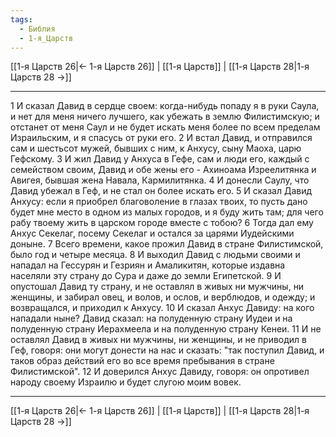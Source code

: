 ```yaml
---
tags:
  - Библия
  - 1-я_Царств
---
```

[[1-я Царств 26|← 1-я Царств 26]] | [[1-я Царств]] | [[1-я Царств 28|1-я Царств 28 →]]

---
1 И сказал Давид в сердце своем: когда-нибудь попаду я в руки Саула, и нет для меня ничего лучшего, как убежать в землю Филистимскую; и отстанет от меня Саул и не будет искать меня более по всем пределам Израильским, и я спасусь от руки его.
2 И встал Давид, и отправился сам и шестьсот мужей, бывших с ним, к Анхусу, сыну Маоха, царю Гефскому.
3 И жил Давид у Анхуса в Гефе, сам и люди его, каждый с семейством своим, Давид и обе жены его - Ахиноама Изреелитянка и Авигея, бывшая жена Навала, Кармилитянка.
4 И донесли Саулу, что Давид убежал в Геф, и не стал он более искать его.
5 И сказал Давид Анхусу: если я приобрел благоволение в глазах твоих, то пусть дано будет мне место в одном из малых городов, и я буду жить там; для чего рабу твоему жить в царском городе вместе с тобою?
6 Тогда дал ему Анхус Секелаг, посему Секелаг и остался за царями Иудейскими доныне.
7 Всего времени, какое прожил Давид в стране Филистимской, было год и четыре месяца.
8 И выходил Давид с людьми своими и нападал на Гессурян и Гезриян и Амаликитян, которые издавна населяли эту страну до Сура и даже до земли Египетской.
9 И опустошал Давид ту страну, и не оставлял в живых ни мужчины, ни женщины, и забирал овец, и волов, и ослов, и верблюдов, и одежду; и возвращался, и приходил к Анхусу.
10 И сказал Анхус Давиду: на кого нападали ныне? Давид сказал: на полуденную страну Иудеи и на полуденную страну Иерахмеела и на полуденную страну Кенеи.
11 И не оставлял Давид в живых ни мужчины, ни женщины, и не приводил в Геф, говоря: они могут донести на нас и сказать: "так поступил Давид, и таков образ действий его во все время пребывания в стране Филистимской".
12 И доверился Анхус Давиду, говоря: он опротивел народу своему Израилю и будет слугою моим вовек.

---
[[1-я Царств 26|← 1-я Царств 26]] | [[1-я Царств]] | [[1-я Царств 28|1-я Царств 28 →]]